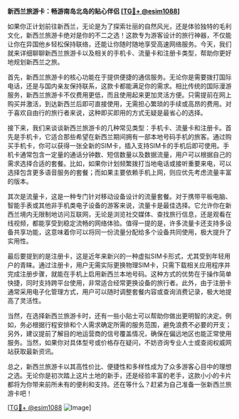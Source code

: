 **新西兰旅游卡：畅游南岛北岛的贴心伴侣 [[TG💪+ @esim1088](https://t.me/s/esim1088)]**

如果你正计划前往新西兰，无论是为了探索壮丽的自然风光，还是体验独特的毛利文化，新西兰旅游卡绝对是你的不二之选！这款专为游客设计的旅行神器，不仅能让你在异国他乡轻松保持联络，还能让你随时随地享受高速网络服务。今天，我们就来详细聊聊新西兰旅游卡以及相关的手机卡、流量卡和注册卡类型，帮助你更好地规划新西兰之旅。

首先，新西兰旅游卡的核心功能在于提供便捷的通信服务。无论你是需要拨打国际电话，还是与国内亲友保持联系，这款卡都能满足你的需求。相比传统的国际漫游服务，新西兰旅游卡不仅费用更低，而且使用起来更加灵活方便。只需提前在网上购买并激活，到达新西兰后即可直接使用，无需担心繁琐的手续或高昂的费用。对于喜欢自由行的旅行者来说，这种即买即用的方式无疑是最省心的选择。

接下来，我们来谈谈新西兰旅游卡的几种常见类型：手机卡、流量卡和注册卡。首先是手机卡，它适合那些希望在新西兰期间拥有一部本地号码手机的旅客。通过购买手机卡，你可以获得一张全新的SIM卡，插入支持SIM卡的手机后即可使用。手机卡通常包含一定量的通话分钟数、短信数量以及数据流量，用户可以根据自己的需求选择合适的套餐。比如，如果你计划频繁拨打当地电话或接听重要来电，可以选择包含更多语音服务的套餐；而如果主要依赖手机上网，则应优先考虑流量丰富的版本。

其次是流量卡，这是一种专门针对移动设备设计的流量套餐。对于携带平板电脑、智能手表或其他非手机类电子设备的游客来说，流量卡是最佳选择。它允许你在新西兰境内无限制地访问互联网，无论是浏览社交媒体、查找旅行信息，还是观看在线视频，都能享受到稳定流畅的网络体验。值得一提的是，许多流量卡还支持多设备共享功能，这意味着你可以将同一份流量分配给多个设备共同使用，极大提升了实用性。

最后要提到的是注册卡，这是近年来新兴的一种虚拟SIM卡形式，尤其受到年轻用户的青睐。通过注册卡，用户无需实际更换物理SIM卡，只需下载相关应用程序并完成注册步骤，就能在手机上启用新西兰本地号码。这种方式的优势在于操作简单快捷，同时支持跨平台使用，非常适合经常更换设备的旅行者。此外，由于注册卡通常采用电子化管理方式，用户可以随时调整套餐内容或查询消费记录，极大地提高了灵活性。

当然，在选择新西兰旅游卡时，还有一些小贴士可以帮助你做出更明智的决定。例如，务必根据行程安排和个人需求确定所需的服务范围，避免浪费不必要的开支；另外，建议提前了解目的地运营商的信号覆盖情况，确保在偏远地区也能正常使用服务。当然，如果你对具体型号或价格存在疑问，不妨咨询专业人士或查阅权威网站获取最新资讯。

总之，新西兰旅游卡以其高性价比、便捷性和多样性成为了众多游客心目中的理想之选。无论你是初次踏上这片土地的新手，还是经验丰富的老手，这款小小的卡片都将为你带来前所未有的便利和支持。还在等什么？赶紧为自己准备一张新西兰旅游卡吧！

[[TG💪+ @esim1088](https://t.me/s/esim1088) ![Image](https://i.postimg.cc/4NQfJmqS/Snipaste-2025-05-13-00-14-12.png)]